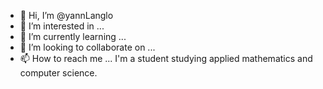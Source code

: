 - 👋 Hi, I’m @yannLanglo
- 👀 I’m interested in ...
- 🌱 I’m currently learning ...
- 💞️ I’m looking to collaborate on ...
- 📫 How to reach me ...
I'm a student studying applied mathematics and computer science.
<!---
yannLanglo/yannLanglo is a ✨ special ✨ repository because its `README.md` (this file) appears on your GitHub profile.
You can click the Preview link to take a look at your changes.
--->
